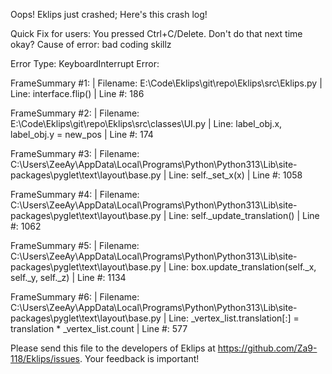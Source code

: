 Oops! Eklips just crashed;
Here's this crash log!

Quick Fix for users: You pressed Ctrl+C/Delete. Don't do that next time okay?
Cause of error: bad coding skillz

Error Type: KeyboardInterrupt
Error: 

FrameSummary #1:
  | Filename: E:\Code\Eklips\git\repo\Eklips\src\Eklips.py
  | Line: interface.flip()
  | Line #: 186

FrameSummary #2:
  | Filename: E:\Code\Eklips\git\repo\Eklips\src\classes\UI.py
  | Line: label_obj.x, label_obj.y = new_pos
  | Line #: 174

FrameSummary #3:
  | Filename: C:\Users\ZeeAy\AppData\Local\Programs\Python\Python313\Lib\site-packages\pyglet\text\layout\base.py
  | Line: self._set_x(x)
  | Line #: 1058

FrameSummary #4:
  | Filename: C:\Users\ZeeAy\AppData\Local\Programs\Python\Python313\Lib\site-packages\pyglet\text\layout\base.py
  | Line: self._update_translation()
  | Line #: 1062

FrameSummary #5:
  | Filename: C:\Users\ZeeAy\AppData\Local\Programs\Python\Python313\Lib\site-packages\pyglet\text\layout\base.py
  | Line: box.update_translation(self._x, self._y, self._z)
  | Line #: 1134

FrameSummary #6:
  | Filename: C:\Users\ZeeAy\AppData\Local\Programs\Python\Python313\Lib\site-packages\pyglet\text\layout\base.py
  | Line: _vertex_list.translation[:] = translation * _vertex_list.count
  | Line #: 577


Please send this file to the developers of Eklips at https://github.com/Za9-118/Eklips/issues. 
Your feedback is important!